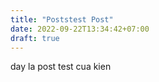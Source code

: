 ```yaml
---
title: "Poststest Post"
date: 2022-09-22T13:34:42+07:00
draft: true
---
```


day la post test cua kien

